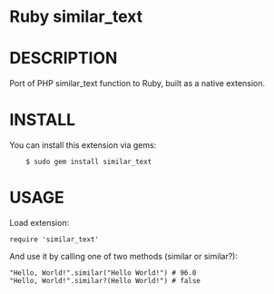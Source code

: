 Ruby similar_text
=================

DESCRIPTION
===========

Port of PHP similar_text function to Ruby, built as a native extension.

INSTALL
=======

You can install this extension via gems:

        $ sudo gem install similar_text

USAGE
=====

Load extension:

	require 'similar_text'

And use it by calling one of two methods (similar or similar?):

	"Hello, World!".similar("Hello World!") # 96.0
	"Hello, World!".similar?(Hello World!") # false

